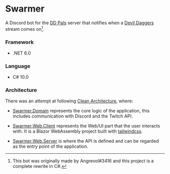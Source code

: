 # Swarmer

A Discord bot for the [DD Pals](https://discord.gg/jMRumVerj2) server that notifies when a [Devil Daggers](https://store.steampowered.com/app/422970/Devil_Daggers/) stream comes on[^1].

### Framework
- .NET 6.0

### Language
- C# 10.0

### Architecture
There was an attempt at following [Clean Architecture](https://blog.cleancoder.com/uncle-bob/2012/08/13/the-clean-architecture.html), where:

* [Swarmer.Domain](Swarmer.Domain) represents the core logic of the application, this includes communication with Discord and the Twitch API.


* [Swarmer.Web.Client](Swarmer.Web.Client) represents the Web/UI part that the user interacts with. It is a Blazor WebAssembly project built with [tailwindcss](https://tailwindcss.com/).


* [Swarmer.Web.Server](Swarmer.Web.Server) is where the API is defined and can be regarded as the entry point of the application.

[^1]: This bot was originally made by
Angrevol#3416 and this project is a complete rewrite in C#.
